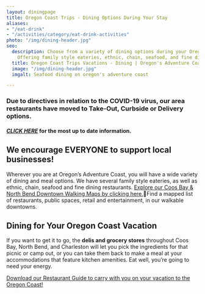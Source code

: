 ```yaml
---
layout: diningpage
title: Oregon Coast Trips - Dining Options During Your Stay
aliases:
- "/eat-drink"
- "/activities/category/eat-drink-activities"
photo: "/img/dining-header.jpg"
seo:
  description: Choose from a variety of dining options during your Oregon Coast trip!
    Offering family style eateries, ethnic, chain, seafood, and fine dining restaurants.
  title: Oregon Coast Trips Vacations - Dining | Oregon's Adventure Coast
  image: "/img/dining-header.jpg"
  imgalt: Seafood dining on oregon's adventure coast

---
```

### Due to directives in relation to the COVID-19 virus, our area restaurants have moved to Take-Out, Curbside or Delivery options.

#### [**_CLICK HERE_**](/dining-options-takeout) for the most up to date information.

## We encourage EVERYONE to support local businesses!

Wherever you are at Oregon’s Adventure Coast, you will have a wide variety of dining and meal options. We have several family style eateries, as well as ethnic, chain, seafood and fine dining restaurants. [Explore our Coos Bay & North Bend Downtown Walking Maps by clicking here.](/img/walking-map-cbnb.pdf)Find a mapped list of restaurants, public spaces, retail and entertainment, in our walkable downtowns.

## Dining for Your Oregon Coast Vacation

If you want to get it to go, the **delis and grocery stores** throughout Coos Bay, North Bend, and Charleston will let you pick the ingredients for that picnic or camp out, or you can take them back to make a meal at your accommodations that feature kitchen amenities. Eat well, you’re going to need your energy.

[Download our Restaurant Guide to carry with you on your vacation to the Oregon Coast!](/img/Restaurant-Brochure-March-2020-REV.pdf)